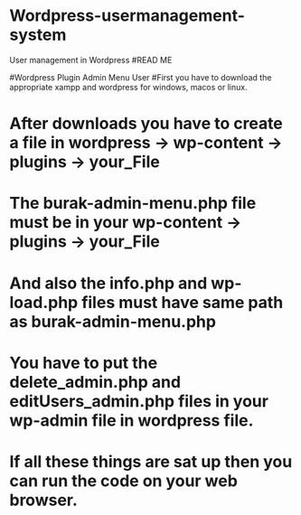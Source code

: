 # Wordpress-usermanagement-system
User management in Wordpress
#READ ME


#Wordpress Plugin Admin Menu User
#First you have to download the appropriate xampp and wordpress for windows, macos or linux.
# After downloads you have to create a file in wordpress -> wp-content -> plugins -> your_File
# The burak-admin-menu.php file must be in your wp-content -> plugins -> your_File
# And also the info.php and wp-load.php files must have same path as burak-admin-menu.php
# You have to  put the delete_admin.php and editUsers_admin.php files in your wp-admin file in wordpress file.
# If all these things are sat up then you can run the code on your web browser.
